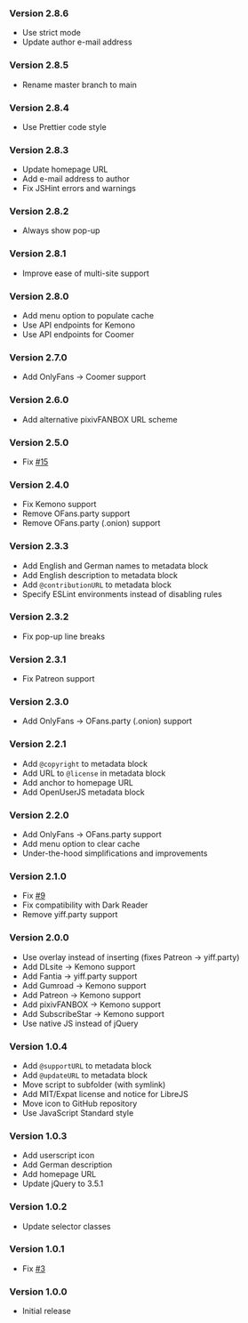 ### Version 2.8.6

- Use strict mode
- Update author e-mail address

### Version 2.8.5

- Rename master branch to main

### Version 2.8.4

- Use Prettier code style

### Version 2.8.3

- Update homepage URL
- Add e-mail address to author
- Fix JSHint errors and warnings

### Version 2.8.2

- Always show pop-up

### Version 2.8.1

- Improve ease of multi-site support

### Version 2.8.0

- Add menu option to populate cache
- Use API endpoints for Kemono
- Use API endpoints for Coomer

### Version 2.7.0

- Add OnlyFans → Coomer support

### Version 2.6.0

- Add alternative pixivFANBOX URL scheme

### Version 2.5.0

- Fix [#15](https://github.com/TheLastZombie/userscripts/issues/15)

### Version 2.4.0

- Fix Kemono support
- Remove OFans.party support
- Remove OFans.party (.onion) support

### Version 2.3.3

- Add English and German names to metadata block
- Add English description to metadata block
- Add `@contributionURL` to metadata block
- Specify ESLint environments instead of disabling rules

### Version 2.3.2

- Fix pop-up line breaks

### Version 2.3.1

- Fix Patreon support

### Version 2.3.0

- Add OnlyFans → OFans.party (.onion) support

### Version 2.2.1

- Add `@copyright` to metadata block
- Add URL to `@license` in metadata block
- Add anchor to homepage URL
- Add OpenUserJS metadata block

### Version 2.2.0

- Add OnlyFans → OFans.party support
- Add menu option to clear cache
- Under-the-hood simplifications and improvements

### Version 2.1.0

- Fix [#9](https://github.com/TheLastZombie/userscripts/issues/9)
- Fix compatibility with Dark Reader
- Remove yiff.party support

### Version 2.0.0

- Use overlay instead of inserting (fixes Patreon → yiff.party)
- Add DLsite → Kemono support
- Add Fantia → yiff.party support
- Add Gumroad → Kemono support
- Add Patreon → Kemono support
- Add pixivFANBOX → Kemono support
- Add SubscribeStar → Kemono support
- Use native JS instead of jQuery

### Version 1.0.4

- Add `@supportURL` to metadata block
- Add `@updateURL` to metadata block
- Move script to subfolder (with symlink)
- Add MIT/Expat license and notice for LibreJS
- Move icon to GitHub repository
- Use JavaScript Standard style

### Version 1.0.3

- Add userscript icon
- Add German description
- Add homepage URL
- Update jQuery to 3.5.1

### Version 1.0.2

- Update selector classes

### Version 1.0.1

- Fix [#3](https://github.com/TheLastZombie/userscripts/issues/3)

### Version 1.0.0

- Initial release
